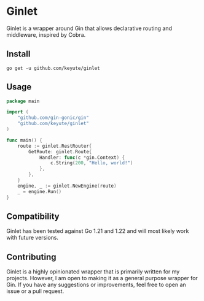 # Ginlet

Ginlet is a wrapper around Gin that allows declarative routing and middleware, inspired by Cobra.

## Install

```shell
go get -u github.com/keyute/ginlet
```

## Usage

```go
package main

import (
	"github.com/gin-gonic/gin"
	"github.com/keyute/ginlet"
)

func main() {
	route := ginlet.RestRouter{
		GetRoute: ginlet.Route{
			Handler: func(c *gin.Context) {
				c.String(200, "Hello, world!")
			},
		},
	}
	engine, _ := ginlet.NewEngine(route)
	_ = engine.Run()
}

```

## Compatibility

Ginlet has been tested against Go 1.21 and 1.22 and will most likely work with future versions.

## Contributing

Ginlet is a highly opinionated wrapper that is primarily written for my projects.
However, I am open to making it as a general purpose wrapper for Gin.
If you have any suggestions or improvements, feel free to open an issue or a pull request.
